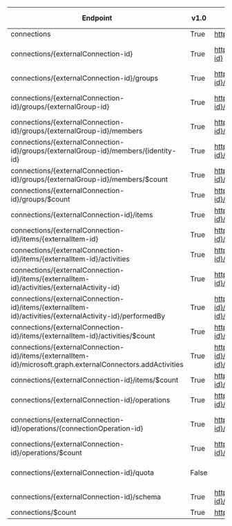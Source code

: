 | Endpoint | v1.0 | V1.0-Url | v1.0-Methods | v1.0-docs | beta | Beta-Url | Beta-Methods | Beta-Docs | Path | Root | Children | Segment |
| ----------| ----------| ----------| ----------| ----------| ----------| ----------| ----------| ----------| ----------| ----------| ----------| ----------|
| connections| True| https://graph.microsoft.com/v1.0/connections| Get Post|  | True| https://graph.microsoft.com/beta/connections| Get Post|  | connections| connections| 2| connections|
| connections/{externalConnection-id}| True| https://graph.microsoft.com/v1.0/connections/{externalConnection-id}| Get Patch Delete|   | True| https://graph.microsoft.com/beta/connections/{externalConnection-id}| Get Patch Delete|   | connections {externalConnection-id}| connections| 5| {externalConnection-id}|
| connections/{externalConnection-id}/groups| True| https://graph.microsoft.com/v1.0/connections/{externalConnection-id}/groups| Get Post|  | True| https://graph.microsoft.com/beta/connections/{externalConnection-id}/groups| Get Post|  | connections {externalConnection-id} groups| connections| 2| groups|
| connections/{externalConnection-id}/groups/{externalGroup-id}| True| https://graph.microsoft.com/v1.0/connections/{externalConnection-id}/groups/{externalGroup-id}| Get Patch Delete|   | True| https://graph.microsoft.com/beta/connections/{externalConnection-id}/groups/{externalGroup-id}| Get Patch Delete|   | connections {externalConnection-id} groups {externalGroup-id}| connections| 1| {externalGroup-id}|
| connections/{externalConnection-id}/groups/{externalGroup-id}/members| True| https://graph.microsoft.com/v1.0/connections/{externalConnection-id}/groups/{externalGroup-id}/members| Get Post|  | True| https://graph.microsoft.com/beta/connections/{externalConnection-id}/groups/{externalGroup-id}/members| Get Post|  | connections {externalConnection-id} groups {externalGroup-id} members| connections| 2| members|
| connections/{externalConnection-id}/groups/{externalGroup-id}/members/{identity-id}| True| https://graph.microsoft.com/v1.0/connections/{externalConnection-id}/groups/{externalGroup-id}/members/{identity-id}| Get Patch Delete|   | True| https://graph.microsoft.com/beta/connections/{externalConnection-id}/groups/{externalGroup-id}/members/{identity-id}| Get Patch Delete|   | connections {externalConnection-id} groups {externalGroup-id} members {identity-id}| connections| 0| {identity-id}|
| connections/{externalConnection-id}/groups/{externalGroup-id}/members/$count| True| https://graph.microsoft.com/v1.0/connections/{externalConnection-id}/groups/{externalGroup-id}/members/$count| Get| | True| https://graph.microsoft.com/beta/connections/{externalConnection-id}/groups/{externalGroup-id}/members/$count| Get| | connections {externalConnection-id} groups {externalGroup-id} members $count| connections| 0| $count|
| connections/{externalConnection-id}/groups/$count| True| https://graph.microsoft.com/v1.0/connections/{externalConnection-id}/groups/$count| Get| | True| https://graph.microsoft.com/beta/connections/{externalConnection-id}/groups/$count| Get| | connections {externalConnection-id} groups $count| connections| 0| $count|
| connections/{externalConnection-id}/items| True| https://graph.microsoft.com/v1.0/connections/{externalConnection-id}/items| Get Post|  | True| https://graph.microsoft.com/beta/connections/{externalConnection-id}/items| Get Post|  | connections {externalConnection-id} items| connections| 2| items|
| connections/{externalConnection-id}/items/{externalItem-id}| True| https://graph.microsoft.com/v1.0/connections/{externalConnection-id}/items/{externalItem-id}| Get Put Delete|   | True| https://graph.microsoft.com/beta/connections/{externalConnection-id}/items/{externalItem-id}| Get Put Delete|   | connections {externalConnection-id} items {externalItem-id}| connections| 2| {externalItem-id}|
| connections/{externalConnection-id}/items/{externalItem-id}/activities| True| https://graph.microsoft.com/v1.0/connections/{externalConnection-id}/items/{externalItem-id}/activities| Get Post|  | True| https://graph.microsoft.com/beta/connections/{externalConnection-id}/items/{externalItem-id}/activities| Get Post|  | connections {externalConnection-id} items {externalItem-id} activities| connections| 2| activities|
| connections/{externalConnection-id}/items/{externalItem-id}/activities/{externalActivity-id}| True| https://graph.microsoft.com/v1.0/connections/{externalConnection-id}/items/{externalItem-id}/activities/{externalActivity-id}| Get Patch Delete|   | True| https://graph.microsoft.com/beta/connections/{externalConnection-id}/items/{externalItem-id}/activities/{externalActivity-id}| Get Patch Delete|   | connections {externalConnection-id} items {externalItem-id} activities {externalActivity-id}| connections| 1| {externalActivity-id}|
| connections/{externalConnection-id}/items/{externalItem-id}/activities/{externalActivity-id}/performedBy| True| https://graph.microsoft.com/v1.0/connections/{externalConnection-id}/items/{externalItem-id}/activities/{externalActivity-id}/performedBy| Get| | True| https://graph.microsoft.com/beta/connections/{externalConnection-id}/items/{externalItem-id}/activities/{externalActivity-id}/performedBy| Get| | connections {externalConnection-id} items {externalItem-id} activities {externalActivity-id} performedBy| connections| 0| performedBy|
| connections/{externalConnection-id}/items/{externalItem-id}/activities/$count| True| https://graph.microsoft.com/v1.0/connections/{externalConnection-id}/items/{externalItem-id}/activities/$count| Get| | True| https://graph.microsoft.com/beta/connections/{externalConnection-id}/items/{externalItem-id}/activities/$count| Get| | connections {externalConnection-id} items {externalItem-id} activities $count| connections| 0| $count|
| connections/{externalConnection-id}/items/{externalItem-id}/microsoft.graph.externalConnectors.addActivities| True| https://graph.microsoft.com/v1.0/connections/{externalConnection-id}/items/{externalItem-id}/microsoft.graph.externalConnectors.addActivities| Post| | True| https://graph.microsoft.com/beta/connections/{externalConnection-id}/items/{externalItem-id}/microsoft.graph.externalConnectors.addActivities| Post| | connections {externalConnection-id} items {externalItem-id} microsoft.graph.externalConnectors.addActivities| connections| 0| microsoft.graph.externalConnectors.addActivities|
| connections/{externalConnection-id}/items/$count| True| https://graph.microsoft.com/v1.0/connections/{externalConnection-id}/items/$count| Get| | True| https://graph.microsoft.com/beta/connections/{externalConnection-id}/items/$count| Get| | connections {externalConnection-id} items $count| connections| 0| $count|
| connections/{externalConnection-id}/operations| True| https://graph.microsoft.com/v1.0/connections/{externalConnection-id}/operations| Get Post|  | True| https://graph.microsoft.com/beta/connections/{externalConnection-id}/operations| Get Post|  | connections {externalConnection-id} operations| connections| 2| operations|
| connections/{externalConnection-id}/operations/{connectionOperation-id}| True| https://graph.microsoft.com/v1.0/connections/{externalConnection-id}/operations/{connectionOperation-id}| Get Patch Delete|   | True| https://graph.microsoft.com/beta/connections/{externalConnection-id}/operations/{connectionOperation-id}| Get Patch Delete|   | connections {externalConnection-id} operations {connectionOperation-id}| connections| 0| {connectionOperation-id}|
| connections/{externalConnection-id}/operations/$count| True| https://graph.microsoft.com/v1.0/connections/{externalConnection-id}/operations/$count| Get| | True| https://graph.microsoft.com/beta/connections/{externalConnection-id}/operations/$count| Get| | connections {externalConnection-id} operations $count| connections| 0| $count|
| connections/{externalConnection-id}/quota| False| | |  | True| https://graph.microsoft.com/beta/connections/{externalConnection-id}/quota| Get Patch Delete|   | connections {externalConnection-id} quota| connections| 0| quota|
| connections/{externalConnection-id}/schema| True| https://graph.microsoft.com/v1.0/connections/{externalConnection-id}/schema| Get Patch|  | True| https://graph.microsoft.com/beta/connections/{externalConnection-id}/schema| Get Patch|  | connections {externalConnection-id} schema| connections| 0| schema|
| connections/$count| True| https://graph.microsoft.com/v1.0/connections/$count| Get| | True| https://graph.microsoft.com/beta/connections/$count| Get| | connections $count| connections| 0| $count|
